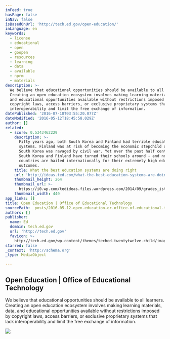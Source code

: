 ```yaml
---
inFeed: true
hasPage: false
inNav: false
isBasedOnUrl: 'http://tech.ed.gov/open-education/'
inLanguage: en
keywords:
  - license
  - educational
  - open
  - goopen
  - resources
  - learning
  - data
  - available
  - nprm
  - materials
description: >-
  We believe that educational opportunities should be available to all learners.
  Creating an open education ecosystem involves making learning materials, data,
  and educational opportunities available without restrictions imposed by
  copyright laws, access barriers, or exclusive proprietary systems that lack
  interoperability and limit the free exchange of information.
datePublished: '2016-07-18T03:55:20.077Z'
dateModified: '2016-05-12T18:45:58.029Z'
author: []
related:
  - score: 0.5343462229
    description: >-
      Fifty years ago, both South Korea and Finland had terrible education
      systems. Finland was at risk of becoming the economic stepchild of Europe.
      South Korea was ravaged by civil war. Yet over the past half century, both
      South Korea and Finland have turned their schools around - and now both
      countries are hailed internationally for their extremely high educational
      outcomes.
    title: What the best education systems are doing right
    url: 'http://ideas.ted.com/what-the-best-education-systems-are-doing-right/'
    thumbnail_height: 264
    thumbnail_url: >-
      https://i0.wp.com/tedideas.files.wordpress.com/2014/09/grades_istock_000019310983_large.jpg?fit=440%2C330&ssl=1
    thumbnail_width: 440
app_links: []
title: Open Education | Office of Educational Technology
sourcePath: _posts/2016-05-12-open-education-or-office-of-educational-technology.md
authors: []
publisher:
  name: Ed
  domain: tech.ed.gov
  url: 'http://tech.ed.gov'
  favicon: >-
    http://tech.ed.gov/wp-content/themes/teched-twentytwelve-child/images/favicon.ico
starred: false
_context: 'http://schema.org'
_type: MediaObject

---
```

<article style=""><h1>Open Education | Office of Educational Technology</h1><p>We believe that educational opportunities should be available to all learners. Creating an open education ecosystem involves making learning materials, data, and educational opportunities available without restrictions imposed by copyright laws, access barriers, or exclusive proprietary systems that lack interoperability and limit the free exchange of information.</p><img src="http://i3.ytimg.com/vi/QqaPWn6QPxM/hqdefault.jpg" /></article>